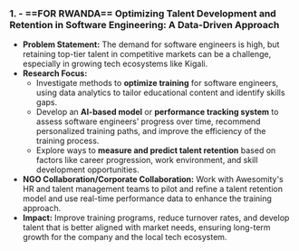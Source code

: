 
### 1.  - ==FOR RWANDA== **Optimizing Talent Development and Retention in Software Engineering: A Data-Driven Approach**

- **Problem Statement:** The demand for software engineers is high, but retaining top-tier talent in competitive markets can be a challenge, especially in growing tech ecosystems like Kigali.
- **Research Focus:**
    - Investigate methods to **optimize training** for software engineers, using data analytics to tailor educational content and identify skills gaps.
    - Develop an **AI-based model** or **performance tracking system** to assess software engineers’ progress over time, recommend personalized training paths, and improve the efficiency of the training process.
    - Explore ways to **measure and predict talent retention** based on factors like career progression, work environment, and skill development opportunities.
- **NGO Collaboration/Corporate Collaboration:** Work with Awesomity's HR and talent management teams to pilot and refine a talent retention model and use real-time performance data to enhance the training approach.
- **Impact:** Improve training programs, reduce turnover rates, and develop talent that is better aligned with market needs, ensuring long-term growth for the company and the local tech ecosystem.

